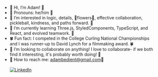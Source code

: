 - 🌷 Hi, I’m Adam! 🌷
- 🌺 Pronouns: he/him 🌺
- 🪻 I’m interested in logic, details, 💐flowers💐, effective collaboration, pickleball, kindness, and paths forward. 🪻
- 🪷 I’m currently learning Three.js, StyledComponents, TypeScript, and React, and evolved teamwork. 🪷
- 🍀 Fun fact: I competed in the College Curling National Championships and I was runner-up to David Lynch for a filmmaking award. 🍀
- 🌻 I’m looking to collaborate on anything! I love to collaborate- if we both find it interesting, it's probably worth doing! 🌻
- 🌾 How to reach me: adambedient@gmail.com🌾  <br></br>
  [![LinkedIn](https://img.shields.io/badge/LinkedIn-YourLinkedInProfile-blue)](https://www.linkedin.com/in/adambedient/)




<!---
cOdeBedient/cOdeBedient is a ✨ special ✨ repository because its `README.md` (this file) appears on your GitHub profile.
You can click the Preview link to take a look at your changes.
--->
